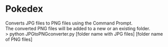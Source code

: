 # Pokedex

Converts JPG files to PNG files using the Command Prompt.<br/>
The converted PNG files will be added to a new or an existing folder.<br/>
&gt; python  JPGtoPNGconverter.py  [folder name with JPG files]  [folder name of PNG files]
